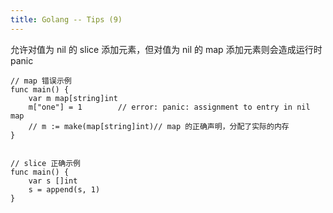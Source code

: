 ```yaml
---
title: Golang -- Tips (9)
---
```


允许对值为 nil 的 slice 添加元素，但对值为 nil 的 map 添加元素则会造成运行时 panic

```
// map 错误示例
func main() {
    var m map[string]int
    m["one"] = 1		// error: panic: assignment to entry in nil map
    // m := make(map[string]int)// map 的正确声明，分配了实际的内存
}    


// slice 正确示例
func main() {
	var s []int
	s = append(s, 1)
}

```

